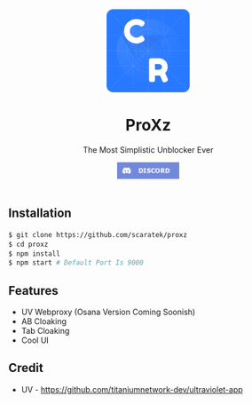 <div align="center">
<img width="150px" src="https://raw.githubusercontent.com/Chromium-Workshop/.github/main/profile/122715711.png">
</div>

<h1 align="center">ProXz</h1>
<div align="center">
  <p>The Most Simplistic Unblocker Ever</p>
<a href="https://discord.gg/JawyTs5zsh"><img height="30px" src="https://raw.githubusercontent.com/Chromium-Workshop/.github/main/profile/Discord-7289DA.png"><img></a>
</div>
<br>

## Installation
```bash
$ git clone https://github.com/scaratek/proxz
$ cd proxz
$ npm install
$ npm start # Default Port Is 9000
```

## Features
- UV Webproxy (Osana Version Coming Soonish)
- AB Cloaking
- Tab Cloaking
- Cool UI

## Credit
- UV - https://github.com/titaniumnetwork-dev/ultraviolet-app
